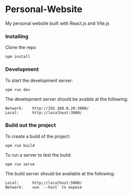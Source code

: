 # Personal-Website

My personal website built with React.js and Vite.js

### Installing

Clone the repo

```
npm install
```

### Development

To start the development server:

```
npm run dev
```

The development server should be avaible at the following:

```
Network:    http://192.168.0.20:3000/
Local:      http://localhost:3000/
```

### Build out the project

To create a build of the project:

```
npm run build
```

To run a server to test the build:

```
npm run serve
```

The build server should be available at the following:

```
Local:      http://localhost:5000/
Network:    use `--host` to expose
```